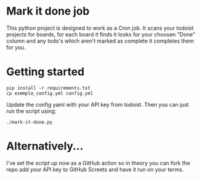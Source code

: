 # Mark it done job

This python project is designed to work as a Cron job.  It scans your todoist projects for boards, for each board it finds it looks for your choosen "Done" column and any todo's which aren't marked as complete it completes them for you.

# Getting started

```
pip install -r requirements.txt
cp exmmple_config.yml config.yml
```

Update the config yaml with your API key from todoist.  Then you can just run the script using:

```
./mark-it-done.py
```

# Alternatively...

I've set the script up now as a GitHub action so in theory you can fork the repo add your API key to GitHub Screets and have it run on your terms.
